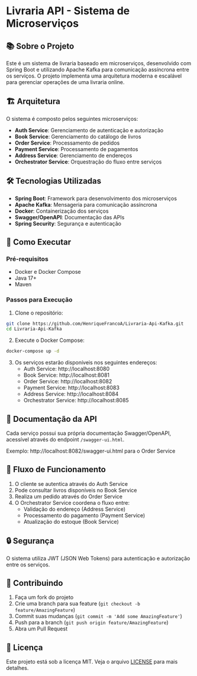 # Livraria API - Sistema de Microserviços

## 📚 Sobre o Projeto

Este é um sistema de livraria baseado em microserviços, desenvolvido com Spring Boot e utilizando Apache Kafka para comunicação assíncrona entre os serviços. O projeto implementa uma arquitetura moderna e escalável para gerenciar operações de uma livraria online.

## 🏗️ Arquitetura

O sistema é composto pelos seguintes microserviços:

- **Auth Service**: Gerenciamento de autenticação e autorização
- **Book Service**: Gerenciamento do catálogo de livros
- **Order Service**: Processamento de pedidos
- **Payment Service**: Processamento de pagamentos
- **Address Service**: Gerenciamento de endereços
- **Orchestrator Service**: Orquestração do fluxo entre serviços

## 🛠️ Tecnologias Utilizadas

- **Spring Boot**: Framework para desenvolvimento dos microserviços
- **Apache Kafka**: Mensageria para comunicação assíncrona
- **Docker**: Containerização dos serviços
- **Swagger/OpenAPI**: Documentação das APIs
- **Spring Security**: Segurança e autenticação

## 🚀 Como Executar

### Pré-requisitos

- Docker e Docker Compose
- Java 17+
- Maven

### Passos para Execução

1. Clone o repositório:
```bash
git clone https://github.com/HenriqueFrancoA/Livraria-Api-Kafka.git
cd Livraria-Api-Kafka
```

2. Execute o Docker Compose:
```bash
docker-compose up -d
```

3. Os serviços estarão disponíveis nos seguintes endereços:
   - Auth Service: http://localhost:8080
   - Book Service: http://localhost:8081
   - Order Service: http://localhost:8082
   - Payment Service: http://localhost:8083
   - Address Service: http://localhost:8084
   - Orchestrator Service: http://localhost:8085

## 📝 Documentação da API

Cada serviço possui sua própria documentação Swagger/OpenAPI, acessível através do endpoint `/swagger-ui.html`.

Exemplo: http://localhost:8082/swagger-ui.html para o Order Service

## 🔄 Fluxo de Funcionamento

1. O cliente se autentica através do Auth Service
2. Pode consultar livros disponíveis no Book Service
3. Realiza um pedido através do Order Service
4. O Orchestrator Service coordena o fluxo entre:
   - Validação do endereço (Address Service)
   - Processamento do pagamento (Payment Service)
   - Atualização do estoque (Book Service)

## 🔒 Segurança

O sistema utiliza JWT (JSON Web Tokens) para autenticação e autorização entre os serviços.

## 🤝 Contribuindo

1. Faça um fork do projeto
2. Crie uma branch para sua feature (`git checkout -b feature/AmazingFeature`)
3. Commit suas mudanças (`git commit -m 'Add some AmazingFeature'`)
4. Push para a branch (`git push origin feature/AmazingFeature`)
5. Abra um Pull Request

## 📄 Licença

Este projeto está sob a licença MIT. Veja o arquivo [LICENSE](LICENSE) para mais detalhes.

